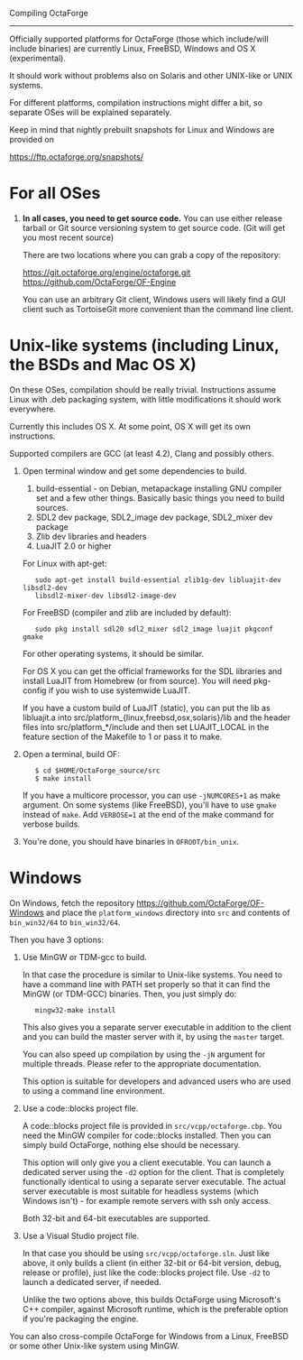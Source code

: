 Compiling OctaForge
********************

Officially supported platforms for OctaForge (those which include/will include
binaries) are currently Linux, FreeBSD, Windows and OS X (experimental).

It should work without problems also on Solaris and other UNIX-like or UNIX
systems.

For different platforms, compilation instructions might differ a bit, so
separate OSes will be explained separately.

Keep in mind that nightly prebuilt snapshots for Linux and Windows are
provided on

https://ftp.octaforge.org/snapshots/

For all OSes
============

1. **In all cases, you need to get source code.**
   You can use either release tarball or Git source versioning system to get
   source code.
   (Git will get you most recent source)

   There are two locations where you can grab a copy of the repository:

   https://git.octaforge.org/engine/octaforge.git
   https://github.com/OctaForge/OF-Engine

   You can use an arbitrary Git client, Windows users will likely find
   a GUI client such as TortoiseGit more convenient than the command line
   client.

Unix-like systems (including Linux, the BSDs and Mac OS X)
==========================================================

On these OSes, compilation should be really trivial. Instructions assume Linux
with .deb packaging system, with little modifications it should work everywhere.

Currently this includes OS X. At some point, OS X will get its own instructions.

Supported compilers are GCC (at least 4.2), Clang and possibly others.

1. Open terminal window and get some dependencies to build.

   1. build-essential - on Debian, metapackage installing GNU compiler set and
      a few other things. Basically basic things you need to build sources.
   2. SDL2 dev package, SDL2_image dev package, SDL2_mixer dev package
   3. Zlib dev libraries and headers
   4. LuaJIT 2.0 or higher

   For Linux with apt-get:
   
   ```
      sudo apt-get install build-essential zlib1g-dev libluajit-dev libsdl2-dev
      libsdl2-mixer-dev libsdl2-image-dev
   ```

   For FreeBSD (compiler and zlib are included by default):

   ```
      sudo pkg install sdl20 sdl2_mixer sdl2_image luajit pkgconf gmake
   ```

   For other operating systems, it should be similar.

   For OS X you can get the official frameworks for the SDL libraries and
   install LuaJIT from Homebrew (or from source). You will need pkg-config
   if you wish to use systemwide LuaJIT.

   If you have a custom build of LuaJIT (static), you can put the lib as
   libluajit.a into src/platform_{linux,freebsd,osx,solaris}/lib and the
   header files into src/platform_*/include and then set LUAJIT_LOCAL in
   the feature section of the Makefile to 1 or pass it to make.

2. Open a terminal, build OF:

   ```
      $ cd $HOME/OctaForge_source/src
      $ make install
   ```

   If you have a multicore processor, you can use `-jNUMCORES+1` as make argument.
   On some systems (like FreeBSD), you'll have to use `gmake` instead of `make`.
   Add `VERBOSE=1` at the end of the make command for verbose builds.

3. You're done, you should have binaries in `OFROOT/bin_unix`.

Windows
=======

On Windows, fetch the repository <https://github.com/OctaForge/OF-Windows> and
place the `platform_windows` directory into `src` and contents of `bin_win32/64`
to `bin_win32/64`.

Then you have 3 options:

1. Use MinGW or TDM-gcc to build.

   In that case the procedure is similar to Unix-like systems. You need to
   have a command line with PATH set properly so that it can find the MinGW
   (or TDM-GCC) binaries. Then, you just simply do:

   ```
      mingw32-make install
   ```

   This also gives you a separate server executable in addition to the client
   and you can build the master server with it, by using the `master` target.

   You can also speed up compilation by using the `-jN` argument for multiple
   threads. Please refer to the appropriate documentation.

   This option is suitable for developers and advanced users who are used to
   using a command line environment.

2. Use a code::blocks project file.

   A code::blocks project file is provided in `src/vcpp/octaforge.cbp`. You
   need the MinGW compiler for code::blocks installed. Then you can simply
   build OctaForge, nothing else should be necessary.

   This option will only give you a client executable. You can launch a
   dedicated server using the `-d2` option for the client. That is completely
   functionally identical to using a separate server executable. The actual
   server executable is most suitable for headless systems (which Windows
   isn't) - for example remote servers with ssh only access.

   Both 32-bit and 64-bit executables are supported.

3. Use a Visual Studio project file.

   In that case you should be using `src/vcpp/octaforge.sln`. Just like above,
   it only builds a client (in either 32-bit or 64-bit version, debug, release
   or profile), just like the code::blocks project file. Use `-d2` to launch
   a dedicated server, if needed.

   Unlike the two options above, this builds OctaForge using Microsoft's
   C++ compiler, against Microsoft runtime, which is the preferable option
   if you're packaging the engine.

You can also cross-compile OctaForge for Windows from a Linux, FreeBSD or
some other Unix-like system using MinGW.
